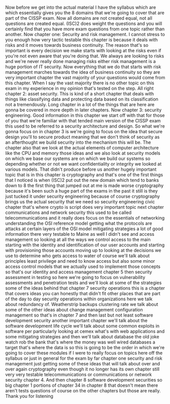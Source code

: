 Now before we get into the actual material I have the syllabus which are which essentially gives you the 8 domains that we're going to cover that are part of the CISSP exam. 
Now all domains are not created equal, not all questions are created equal. (ISC)2 does weight the questions and you will certainly find that you have more exam questions from one topic rather than another. 
Now chapter one: Security and risk management. I cannot stress to you enough how very tactic testable this chapter is because it deals with risks and it moves towards business continuity. The reason that's so important is every decision we make starts with looking at the risks even if you're not even aware that you're doing that. We always are looking to risks and we're never really done managing risks either risk management is a huge portion of IT security. Now everything that we do that starts with risk management marches towards the idea of business continuity so they are very important chapter the vast majority of your questions would come from this chapter. When I say the vast majority there is no other topic on this exam in my experience in my opinion that's tested on the step.
All right chapter 2: asset security. This is kind of a short chapter that deals with things like classifying data and protecting data based on its classification not a tremendously. Long chapter in a lot of the things that are here are gonna be covered in more depth in later chapters.
Now chapter 3: security engineering. Good information in this chapter we start off with that for those of you that we're familiar with that tended main version of the CISSP exam this used to be referred to a security architecture and design. So what we're gonna focus on in chapter 3 is we're going to focus on the idea that secure design you'll to secure product meaning that we don't think of security as an afterthought we build security into the mechanism this will be. The chapter also that we look at the actual elements of computer architecture like the CPU and memory those ideas and we also look at security models on which we base our systems are on which we build our systems so depending whether or not we want confidentiality or integrity we looked at various models. 
That didn't produce before us another hugely important topic that is in this chapter is cryptography and that's one of the first things that I noticed is when (ISC)2 put out the new domain which tend to banks down to 8 the first thing that jumped out at me is made worse cryptography because it's been such a huge part of the exams in the past it still is they just tucked it under security engineering because of course cryptography brings us the actual security that we need so security engineering civic chapter that's where crypto is script does very important topic next chapter communications and network security this used to be called telecommunications and it really does focus on the essentials of networking understanding the OSI reference model getting what the protocols are attacks at certain layers of the OSI model mitigating strategies a lot of good information there very testable to Maine as well I didn't see and access management so looking at all the ways we control access to the main starting with the identity and identification of our user accounts and starting with provisioning those accounts moving up to looking at the decisions we use to determine who gets access to water of course we'll talk about principles least privilege and need to know access but also some minor access control models that we actually used to implement those concepts so that's our identity and access management chapter 5 then security assessment in testing so here we're going to focus on vulnerability assessments and penetration tests and we'll look at some of the strategies some of the ideas behind that chapter 7 security operations this is a chapter that covers ideas you can honestly that didn't fit other places that are part of the day to day security operations within organizations here we talk about redundancy of. Weatherstrip backups clustering rate we talk about some of the other ideas about change management configuration management so that's in chapter 7 and then last but not least software development security another important chapter we'll talk about the software development life cycle we'll talk about some common exploits in software per particularly looking at cemex what's with web applications and some mitigating strategies and then we'll talk about database the old joke watch rob the bank that's where the money was well wired databases a target that's where the data is so this is going to be the order in which we're going to cover these modules if I were to really focus on topics here off the syllabus or just in general for the exam by far chapter one security and risk management just getting some of these ideas that will talk about over and over again cryptography even though it no longer has its own chapter still very very testable telecommunications or communications or network security chapter 4. And then chapter 8 software development securities so big chapter 1 portions of chapter 34 in chapter 8 that doesn't mean there aren't tests questions of course on the other chapters but those are really. Thank you for listening 
